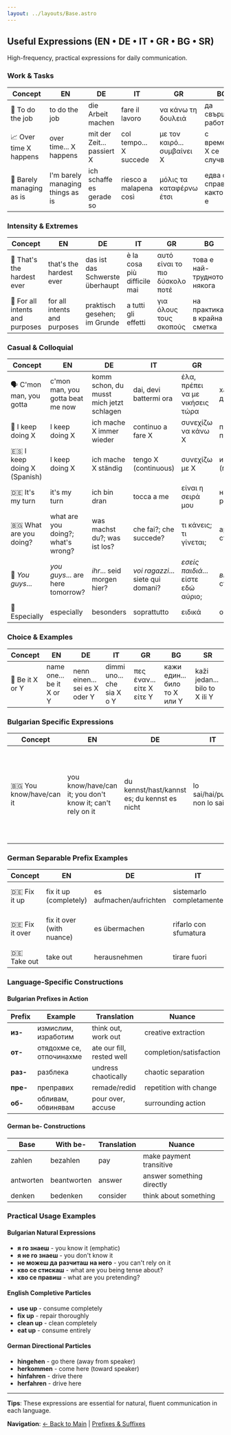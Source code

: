 ```yaml
---
layout: ../layouts/Base.astro
---
```

## Useful Expressions (EN • DE • IT • GR • BG • SR)

High-frequency, practical expressions for daily communication.

### Work & Tasks
| Concept | EN | DE | IT | GR | BG | SR |
|---|---|---|---|---|---|---|
| 🔧 To do the job | to do the job | die Arbeit machen | fare il lavoro | να κάνω τη δουλειά | да свърша работата | obaviti posao |
| 📈 Over time X happens | over time... X happens | mit der Zeit... passiert X | col tempo... X succede | με τον καιρό... συμβαίνει X | с времето... X се случва | vremenom se X dešava |
| 😤 Barely managing as is | I'm barely managing things as is | ich schaffe es gerade so | riesco a malapena così | μόλις τα καταφέρνω έτσι | едва се справям както си е | jedva se snalazim |

### Intensity & Extremes
| Concept | EN | DE | IT | GR | BG | SR |
|---|---|---|---|---|---|---|
| 🚀 That's the hardest ever | that's the hardest ever | das ist das Schwerste überhaupt | è la cosa più difficile mai | αυτό είναι το πιο δύσκολο ποτέ | това е най-трудното някога | to je najteže ikad |
| 🎯 For all intents and purposes | for all intents and purposes | praktisch gesehen; im Grunde | a tutti gli effetti | για όλους τους σκοπούς | на практика; в крайна сметка | u suštini; praktično |

### Casual & Colloquial
| Concept | EN | DE | IT | GR | BG | SR |
|---|---|---|---|---|---|---|
| 🗣️ C'mon man, you gotta | c'mon man, you gotta beat me now | komm schon, du musst mich jetzt schlagen | dai, devi battermi ora | έλα, πρέπει να με νικήσεις τώρα | хайде бе, трябва да ме биеш сега | daj čoveče, moraš da me pobediš sada |
| 🔄 I keep doing X | I keep doing X | ich mache X immer wieder | continuo a fare X | συνεχίζω να κάνω X | продължавам да правя X | nastavljam da radim X |
| 🇪🇸 I keep doing X (Spanish) | I keep doing X | ich mache X ständig | tengo X (continuous) | συνεχίζω με X | имам X (продължително) | imam X (kontinuirano) |
| 🇩🇪 It's my turn | it's my turn | ich bin dran | tocca a me | είναι η σειρά μου | на мен ми е редът | na meni je red |
| 🇧🇬 What are you doing? | what are you doing?; what's wrong? | was machst du?; was ist los? | che fai?; che succede? | τι κάνεις; τι γίνεται; | аре бе, кво се стискаш/правиш | šta radiš?; šta nije u redu? |
| 👥 *You guys*... | *you guys*... are here tomorrow? | *ihr*... seid morgen hier? | *voi ragazzi*... siete qui domani? | *εσείς παιδιά*... είστε εδώ αύριο; | *вие момчета*... сте тук утре? | *vi momci*... ste ovde sutra? |
| 🎯 Especially | especially | besonders | soprattutto | ειδικά | особено | posebno |

### Choice & Examples
| Concept | EN | DE | IT | GR | BG | SR |
|---|---|---|---|---|---|---|
| 🎯 Be it X or Y | name one... be it X or Y | nenn einen... sei es X oder Y | dimmi uno... che sia X o Y | πες έναν... είτε X είτε Y | кажи един... било то X или Y | kaži jedan... bilo to X ili Y |

### Bulgarian Specific Expressions
| Concept | EN | DE | IT | GR | BG | SR |
|---|---|---|---|---|---|---|
| 🇧🇬 You know/have/can it | you know/have/can it; you don't know it; can't rely on it | du kennst/hast/kannst es; du kennst es nicht | lo sai/hai/puoi; non lo sai | το ξέρεις/έχεις/μπορείς; δεν το ξέρεις | я го знаеш/имаш/можеш; я не го знаеш; не можеш да разчиташ на него | znaš/imaš/možeš to; ne znaš to; ne možeš se osloniti na to |

### German Separable Prefix Examples
| Concept | EN | DE | IT | GR | BG | SR |
|---|---|---|---|---|---|---|
| 🇩🇪 Fix it up | fix it up (completely) | es aufmachen/aufrichten | sistemarlo completamente | το φτιάχνω τελείως | оправям го напълно | popraviti to (potpuno) |
| 🇩🇪 Fix it over | fix it over (with nuance) | es übermachen | rifarlo con sfumatura | το ξαναφτιάχνω | преправям го | popraviti to ponovo (sa nijansom) |
| 🇩🇪 Take out | take out | herausnehmen | tirare fuori | βγάζω | изваждам | izvaditi |

### Language-Specific Constructions

#### Bulgarian Prefixes in Action
| Prefix | Example | Translation | Nuance |
|---|---|---|---|
| **из-** | измислим, изработим | think out, work out | creative extraction |
| **от-** | отядохме се, отпочинахме | ate our fill, rested well | completion/satisfaction |
| **раз-** | разблека | undress chaotically | chaotic separation |
| **пре-** | преправих | remade/redid | repetition with change |
| **об-** | обливам, обвинявам | pour over, accuse | surrounding action |

#### German be- Constructions
| Base | With be- | Translation | Nuance |
|---|---|---|---|
| zahlen | bezahlen | pay | make payment transitive |
| antworten | beantworten | answer | answer something directly |
| denken | bedenken | consider | think about something |

### Practical Usage Examples

#### Bulgarian Natural Expressions
- **я го знаеш** - you know it (emphatic)
- **я не го знаеш** - you don't know it
- **не можеш да разчиташ на него** - you can't rely on it
- **кво се стискаш** - what are you being tense about?
- **кво се правиш** - what are you pretending?

#### English Completive Particles
- **use up** - consume completely
- **fix up** - repair thoroughly  
- **clean up** - clean completely
- **eat up** - consume entirely

#### German Directional Particles
- **hingehen** - go there (away from speaker)
- **herkommen** - come here (toward speaker)
- **hinfahren** - drive there
- **herfahren** - drive here

---
**Tips**: These expressions are essential for natural, fluent communication in each language.

**Navigation**: [← Back to Main](./organisation) | [Prefixes & Suffixes](./prefixes)
